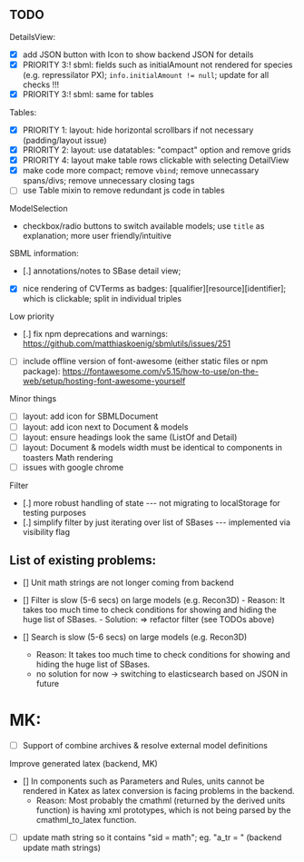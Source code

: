 ## TODO

DetailsView:
- [x] add JSON button with Icon to show backend JSON for details
- [x] PRIORITY 3:! sbml: fields such as initialAmount not rendered for species (e.g. repressilator PX); `info.initialAmount != null`; update for all checks !!!
- [x] PRIORITY 3:! sbml: same for tables

Tables:
- [x] PRIORITY 1: layout: hide horizontal scrollbars if not necessary (padding/layout issue)
- [x] PRIORITY 2: layout: use datatables: "compact" option and remove grids
- [x] PRIORITY 4: layout make table rows clickable with selecting DetailView
- [x] make code more compact; remove `vbind`; remove unnecassary spans/divs; remove unnecessary closing tags
- [ ] use Table mixin to remove redundant js code in tables

ModelSelection
- checkbox/radio buttons to switch available models; use `title` as explanation; more user friendly/intuitive

SBML information:
- [.] annotations/notes to SBase detail view; 
- [x] nice rendering of CVTerms as badges: [qualifier][resource][identifier]; which is clickable; split in individual triples

Low priority
- [.] fix npm deprecations and warnings: https://github.com/matthiaskoenig/sbmlutils/issues/251
- [ ] include offline version of font-awesome (either static files or npm package): https://fontawesome.com/v5.15/how-to-use/on-the-web/setup/hosting-font-awesome-yourself
  
Minor things
- [ ] layout: add icon for SBMLDocument
- [ ] layout: add icon next to Document & models
- [ ] layout: ensure headings look the same (ListOf and Detail)
- [ ] layout: Document & models width must be identical to components in toasters
Math rendering
- [ ] issues with google chrome

Filter
- [.] more robust handling of state --- not migrating to localStorage for testing purposes
- [.] simplify filter by just iterating over list of SBases --- implemented via visibility flag

## List of existing problems:
- [] Unit math strings are not longer coming from backend
- [] Filter is slow (5-6 secs) on large models (e.g. Recon3D)
        - Reason: It takes too much time to check conditions for showing and hiding the huge list of SBases.
        - Solution: => refactor filter (see TODOs above)
   
- [] Search is slow (5-6 secs) on large models (e.g. Recon3D)
    - Reason: It takes too much time to check conditions for showing and hiding the huge list of SBases.
    - no solution for now -> switching to elasticsearch based on JSON in future
    
# MK:
- [ ] Support of combine archives & resolve external model definitions

Improve generated latex (backend, MK)
- [] In components such as Parameters and Rules, units cannot be rendered in Katex as latex conversion is facing problems in the backend.
    - Reason: Most probably the cmathml (returned by the derived units function) is having xml prototypes, which is not being parsed by the cmathml_to_latex function. 
- [ ] update math string so it contains "sid = math"; eg. "a_tr = " (backend update math strings)
